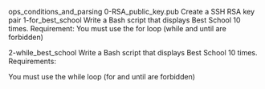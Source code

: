 
ops_conditions_and_parsing
0-RSA_public_key.pub
Create a SSH RSA key pair
1-for_best_school
Write a Bash script that displays Best School 10 times.
Requirement: You must use the for loop (while and until are forbidden)

2-while_best_school
Write a Bash script that displays Best School 10 times.
Requirements:

You must use the while loop (for and until are forbidden)
